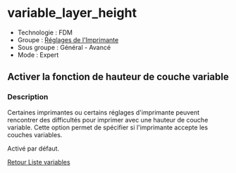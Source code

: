 # variable_layer_height

* Technologie : FDM
* Groupe : [Réglages de l'Imprimante](../printer_settings/printer_settings.md)
* Sous groupe : Général - Avancé
* Mode : Expert

## Activer la fonction de hauteur de couche variable

### Description

Certaines imprimantes ou certains réglages d'imprimante peuvent rencontrer des difficultés pour imprimer avec une hauteur de couche variable. Cette option permet de spécifier si l'imprimante accepte les couches variables. 

Activé par défaut.


[Retour Liste variables](variable_list.md)